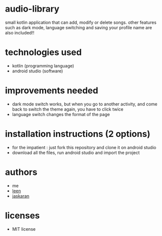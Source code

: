 # audio-library
small kotlin application that can add, modify or delete songs. other features such as dark mode, language switching and saving your profile name are also included!!

# technologies used
- kotlin (programming language)
- android studio (software)

# improvements needed
- dark mode switch works, but when you go to another activity, and come back to switch the theme again, you have to click twice
- language switch changes the format of the page

# installation instructions (2 options)
- for the impatient : just fork this repository and clone it on android studio
- download all the files, run android studio and import the project

# authors
- me
- <a href="https://github.com/LeenAlHarash">leen<a>
- <a href="https://github.com/issjayjay">jaskaran</a>

# licenses
- MIT license
